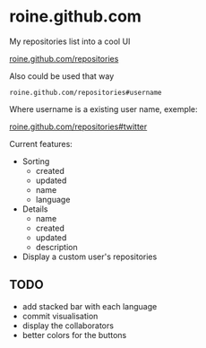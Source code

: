 roine.github.com
================

My repositories list into a cool UI

[roine.github.com/repositories](http://roine.github.com/repositories)

Also could be used that way 

	roine.github.com/repositories#username

Where username is a existing user name, exemple:

[roine.github.com/repositories#twitter](http://roine.github.com/repositories#twitter)


Current features:
  - Sorting
  	- created
  	- updated
  	- name
  	- language
  - Details
  	- name
  	- created
  	- updated
  	- description
  - Display a custom user's repositories

## TODO

  - add stacked bar with each language
  - commit visualisation 
  - display the collaborators
  - better colors for the buttons


